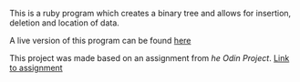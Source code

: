This is a ruby program which creates a binary tree and allows for insertion, deletion and location of data.

A live version of this program can be found [here](https://repl.it/@VincenzoY/binarytree)

This project was made based on an assignment from *he Odin Project*. [Link to assignment](https://www.theodinproject.com/courses/ruby-programming/lessons/linked-lists)
